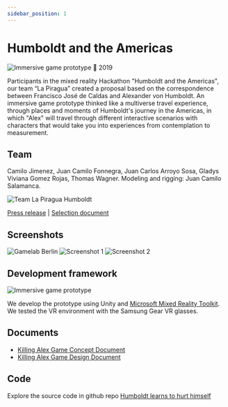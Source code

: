```yaml
---
sidebar_position: 1
---
```


# Humboldt and the Americas

![Immersive game prototype](https://jcarroyos-portfolio.s3.amazonaws.com/docs/9LcCw95utQF_720.png)
📆 2019

Participants in the mixed reality Hackathon "Humboldt and the Americas", our team
“La Piragua” created a proposal based on the correspondence between Francisco José de Caldas and Alexander von Humboldt. An immersive game prototype thinked like a multiverse travel experience, through places and moments of Humboldt's journey in the Americas, in which "Alex" will travel through different interactive scenarios with characters that would take you into experiences from contemplation to measurement.

## Team

Camilo Jimenez, Juan Camilo Fonnegra, Juan Carlos Arroyo Sosa, Gladys Viviana Gomez Rojas, Thomas Wagner. Modeling and rigging: Juan Camilo Salamanca.

![Team La Piragua Humboldt](https://jcarroyos-portfolio.s3.amazonaws.com/docs/team-killing-humboldt.jpg)

[Press release](https://www.goethe.de/prj/hya/es/inh/hackaton2.html "En Colombia, la Hackatón de realidad mixta “Humboldt y las Américas” ya tiene ganador") | [Selection document](https://www.goethe.de/prj/hya/es/inh/hacka.html "Estos son los seleccionados de México, Colombia y Perú para participar en la Hackatón de realidad mixta")

## Screenshots

![Gamelab Berlin](https://jcarroyos-portfolio.s3.amazonaws.com/docs/gamelab-berlin.jpg)
![Screenshot 1](https://jcarroyos-portfolio.s3.amazonaws.com/docs/screenshot_01.png)
![Screenshot 2](https://jcarroyos-portfolio.s3.amazonaws.com/docs/screenshot_02.jpg)

## Development framework

![Immersive game prototype](https://jcarroyos-portfolio.s3.amazonaws.com/docs/viviana.jpg)

We develop the prototype using Unity and [Microsoft Mixed Reality Toolkit](https://github.com/microsoft/MixedRealityToolkit-Unity). We tested the VR environment with the Samsung Gear VR glasses.

## Documents

- [Killing Alex Game Concept Document](https://jcarroyos-portfolio.s3.amazonaws.com/docs/Killing%20Alex%20Game%20Concept%20Document.pdf)
- [Killing Alex Game Design Document](https://jcarroyos-portfolio.s3.amazonaws.com/docs/Killing%20Alex%20Game%20Design%20Document.pdf)

## Code

Explore the source code in github repo [Humboldt learns to hurt himself](https://github.com/jcarroyos/MPV_Humboldt-learns-to-hurt-himself)
